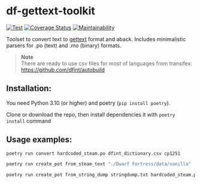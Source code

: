 # df-gettext-toolkit

[![Test](https://github.com/dfint/df-gettext-toolkit/actions/workflows/test.yml/badge.svg)](https://github.com/dfint/df-gettext-toolkit/actions/workflows/test.yml)
[![Coverage Status](https://coveralls.io/repos/github/dfint/df-gettext-toolkit/badge.svg?branch=master)](https://coveralls.io/github/dfint/df-gettext-toolkit?branch=master)
[![Maintainability](https://api.codeclimate.com/v1/badges/8f5de82303b55de3b930/maintainability)](https://codeclimate.com/github/dfint/df-gettext-toolkit/maintainability)

Toolset to convert text to [gettext](https://en.wikipedia.org/wiki/Gettext) format and aback. Includes minimalistic parsers for .po (text) and .mo (binary) formats.

> **Note**  
> There are ready to use csv files for most of languages from transifex: https://github.com/dfint/autobuild

## Installation:

You need Python 3.10 (or higher) and poetry (`pip install poetry`).

Clone or download the repo, then install dependencies it with `poetry install` command

## Usage examples:

```bash
poetry run convert hardcoded_steam.po dfint_dictionary.csv cp1251
```
```bash
poetry run create_pot from_steam_text "./Dwarf Fortress/data/vanilla" ./pot_files/
```
```bash
poetry run create_pot from_string_dump stringdump.txt hardcoded_steam.pot
```
